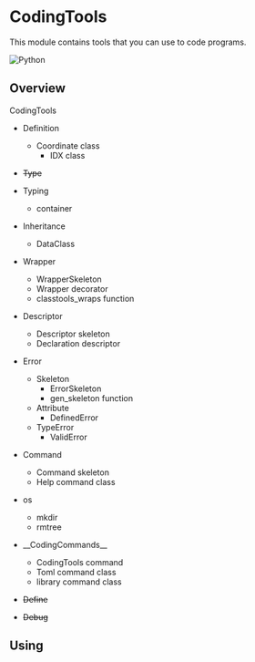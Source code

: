 # CodingTools
This module contains tools that you can use to code programs.

<img src="https://qiita-user-contents.imgix.net/https%3A%2F%2Fimg.shields.io%2Fbadge%2F-Python-F2C63C.svg%3Flogo%3Dpython%26style%3Dfor-the-badge?ixlib=rb-4.0.0&auto=format&gif-q=60&q=75&s=c17144ccc12f9c19e9dbba2eec5c7980" alt="Python">

## Overview
CodingTools

- Definition
  - Coordinate class
    - IDX class

- ~~Type~~

- Typing
  - container

- Inheritance
  - DataClass

- Wrapper
  - WrapperSkeleton
  - Wrapper decorator
  - classtools_wraps function

- Descriptor
  - Descriptor skeleton
  - Declaration descriptor

- Error
  - Skeleton
    - ErrorSkeleton
    - gen_skeleton function
  - Attribute
    - DefinedError
  - TypeError
    - ValidError

- Command
  - Command skeleton
  - Help command class

- os
  - mkdir
  - rmtree

- \_\_CodingCommands__
  - CodingTools command
  - Toml command class
  - library command class

- ~~Define~~

- ~~Debug~~


## Using

